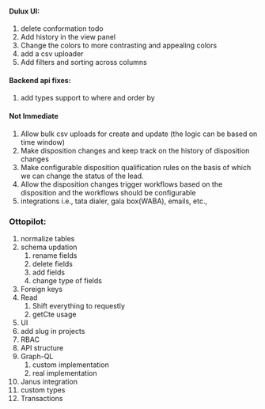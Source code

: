 
#### Dulux UI:
1. delete conformation todo
2. Add history in the view panel
3. Change the colors to more contrasting and appealing colors
4. add a csv uploader
5. Add filters and sorting across columns
#### Backend api fixes:
1. add types support to where and order by

#### Not Immediate

1. Allow bulk csv uploads for create and update (the logic can be based on time window)
2. Make disposition changes and keep track on the history of disposition changes
3. Make configurable disposition qualification rules on the basis of which we can change the status of the lead.
4. Allow the disposition changes trigger workflows based on the disposition and the workflows should be configurable
5. integrations i.e., tata dialer, gala box(WABA), emails, etc.,  


### Ottopilot:
1. normalize tables
2. schema updation
	1. rename fields
	2. delete fields
	3. add fields
	4. change type of fields
3. Foreign keys
4. Read
	1. Shift everything to requestly
	2. getCte usage
5. UI
6. add slug in projects
7. RBAC
8. API structure
9. Graph-QL
	1. custom implementation
	2. real implementation
10. Janus integration
11. custom types
12. Transactions

